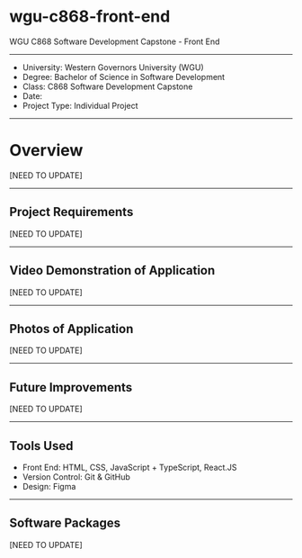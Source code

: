 # wgu-c868-front-end
WGU C868 Software Development Capstone - Front End

---

* University: Western Governors University (WGU)
* Degree: Bachelor of Science in Software Development
* Class: C868 Software Development Capstone
* Date:
* Project Type: Individual Project

---

# Overview

[NEED TO UPDATE]


---

## Project Requirements

[NEED TO UPDATE]

---

## Video Demonstration of Application

[NEED TO UPDATE]

----

## Photos of Application

[NEED TO UPDATE]

---

## Future Improvements

[NEED TO UPDATE]

---

## Tools Used

* Front End: HTML, CSS, JavaScript + TypeScript, React.JS
* Version Control: Git & GitHub
* Design: Figma

---

## Software Packages

[NEED TO UPDATE]
